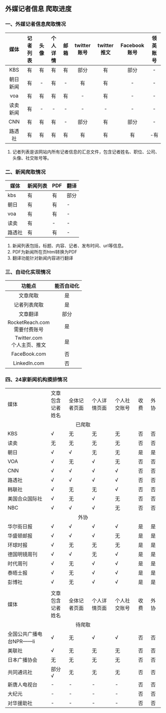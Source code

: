 ## 外媒记者信息 爬取进度

### 一、外媒记者信息爬取情况

|  媒体  | 记者列表 | 头像  | 个人详情 | 邮箱  | twitter账号 | twitter推文 | Facebook账号 | 领英账号 |  
|:----:|:----:|:---:|:----:|:---:|:---------:|:---------:|:----------:|:----:|
| KBS  |  有   |  有  |  有   |  有  |    部分     |     有     |     部分     |  -   |
| 朝日新闻 |  有   |  -  |  有   |  -  |     有     |     有     |     -      |  -   |
| voa  |  有   |  有  |  有   |  有  |     -     |     有     |     -      |  -   |
| 读卖新闻 |  有   |  -  |  -   |  -  |     -     |     -     |     -      |  -   |
| CNN  |  有   |  有  |  有   |  -  |    部分     |     有     |     部分     |  -   |
| 路透社  |  有   |  有  |  有   |  有  |     有     |     有     |     有      |  -有  |

1. 记者列表是该网站内所有记者信息的汇总文件，包含记者姓名、职位、公司、头像、社交账号等。

### 二、新闻爬取情况

| 媒体  | 新闻列表 | PDF |  翻译 |
|-----|-----|-----|----|
| kbs |    有 | 有   |  部分 |
| 朝日  |    有 | 有   |   - |
| voa |    有 | 有   |   - |
| 读卖  |    有 | -   |   - |
| 路透社 |    有 | 有   |   - |

1. 新闻列表包括，标题、内容、记者、发布时间、url等信息。
2. PDF为新闻所在页html转换为PDF
3. 翻译功能针对新闻内容进行翻译

### 三、自动化实现情况

|            功能点            | 能否自动化 |
|:-------------------------:|:-----:|
|           文章爬取            |   是   |
|          记者列表爬取           |   是   |
|           文章翻译            |  部分   |
| RocketReach.com<br>需要付费账号 |   是   |
|  Twitter.com<br>个人主页、推文   |   是   |
|       FaceBook.com        |   否   |
|       LinkedIn.com        |   否   |

### 四、24家新闻机构摸排情况

<table>
    <tr>
        <td>媒体</td>
        <td>文章包含<br>记者姓名</td>
        <td>全体记者页面</td>
        <td>个人详情页面</td>
        <td>个人社交账号</td>
        <td>收费</td>
        <td>外协</td>
    <tr>
    <tr>
        <td colspan="8" align="center">已爬取</td>
    <tr>
    <tr>
        <td>KBS</td>
        <td>√</td>
        <td>无</td>
        <td>无</td>
        <td>无</td>
        <td>否</td>
        <td>否</td>
    <tr>
    <tr>
        <td>读卖</td>
        <td>无</td>
        <td>无</td>
        <td>无</td>
        <td>无</td>
        <td>否</td>
        <td>否</td>
    <tr><tr>
        <td>朝日</td>
        <td>√</td>
        <td>√</td>
        <td>无</td>
        <td>无</td>
        <td>是</td>
        <td>是</td>
    <tr><tr>
        <td>VOA</td>
        <td>√</td>
        <td>无</td>
        <td>√</td>
        <td>无</td>
        <td>否</td>
        <td>否</td>
    <tr><tr>
        <td>CNN</td>
        <td>√</td>
        <td>√</td>
        <td>√</td>
        <td>√</td>
        <td>否</td>
        <td>否</td>
    <tr><tr>
        <td>路透社</td>
        <td>√</td>
        <td>√</td>
        <td>√</td>
        <td>√</td>
        <td>否</td>
        <td>否</td>
    <tr><tr>
        <td>韩联社</td>
        <td>√</td>
        <td>无</td>
        <td>无</td>
        <td>√</td>
        <td>否</td>
        <td>否</td>
    <tr><tr>
        <td>美国合众国际社</td>
        <td>√</td>
        <td>无</td>
        <td>√</td>
        <td>无</td>
        <td>否</td>
        <td>否</td>
    <tr><tr>
        <td>NBC</td>
        <td>√</td>
        <td>√</td>
        <td>√</td>
        <td>无</td>
        <td>否</td>
        <td>否</td>
    <tr><tr>
        <td colspan="7" align="center">外协</td>
    <tr><tr>
        <td>华尔街日报</td>
        <td>√</td>
        <td>√</td>
        <td>√</td>
        <td>√</td>
        <td>是</td>
        <td>是</td>
    <tr><tr>
        <td>华盛顿邮报</td>
        <td>√</td>
        <td>√</td>
        <td>√</td>
        <td>无</td>
        <td>是</td>
        <td>是</td>
    <tr><tr>
        <td>环球时报</td>
        <td>√</td>
        <td>无</td>
        <td>无</td>
        <td>无</td>
        <td>是</td>
        <td>是</td>
    <tr><tr>
        <td>德国明镜周刊</td>
        <td>√</td>
        <td>√</td>
        <td>无</td>
        <td>√</td>
        <td>是</td>
        <td>是</td>
    <tr><tr>
        <td>时代周刊</td>
        <td>√</td>
        <td>无</td>
        <td>√</td>
        <td>√</td>
        <td>是</td>
        <td>是</td>
    <tr><tr>
        <td>泰晤士报</td>
        <td>√</td>
        <td>无</td>
        <td>√</td>
        <td>√</td>
        <td>是</td>
        <td>是</td>
    <tr><tr>
        <td>彭博社</td>
        <td>√</td>
        <td>无</td>
        <td>√</td>
        <td>√</td>
        <td>是</td>
        <td>是</td>
    <tr><tr>
        <td colspan="7" align="center"></td>
    <tr>    <tr>
        <td>媒体</td>
        <td>文章包含<br>记者姓名</td>
        <td>全体记者页面</td>
        <td>个人详情页面</td>
        <td>个人社交账号</td>
        <td>收费</td>
        <td>外协</td>
    <tr><tr>
        <td colspan="7" align="center">待爬取</td>
    <tr><tr>
        <td>全国公共广播电台NPR——li</td>
        <td>√</td>
        <td>无</td>
        <td>√</td>
        <td>√</td>
        <td>否</td>
        <td>否</td>
    <tr><tr>
        <td>美联社</td>
        <td>√</td>
        <td>无</td>
        <td>无</td>
        <td>无</td>
        <td>否</td>
        <td>否</td>
    <tr><tr>
        <td>日本广播协会</td>
        <td>无</td>
        <td>无</td>
        <td>无</td>
        <td>无</td>
        <td>否</td>
        <td>否</td>
    <tr><tr>
        <td>共同通讯社</td>
        <td>部分√</td>
        <td>无</td>
        <td>无</td>
        <td>无</td>
        <td>否</td>
        <td>否</td>
    <tr><tr>
        <td>新唐人电视台</td>
        <td>-</td>
        <td>-</td>
        <td>-</td>
        <td>-</td>
        <td>否</td>
        <td>否</td>
    <tr><tr>
        <td>大纪元</td>
        <td>-</td>
        <td>-</td>
        <td>-</td>
        <td>-</td>
        <td>否</td>
        <td>否</td>
    <tr><tr>
        <td>对华援助社</td>
        <td>-</td>
        <td>-</td>
        <td>-</td>
        <td>-</td>
        <td>否</td>
        <td>否</td>
    <tr>
</table>